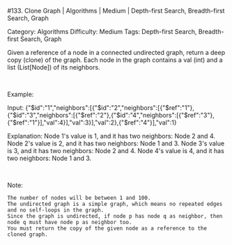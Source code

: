 #133. Clone Graph | Algorithms | Medium | Depth-first Search, Breadth-first Search, Graph

Category: Algorithms
Difficulty: Medium
Tags: Depth-first Search, Breadth-first Search, Graph

Given a reference of a node in a connected undirected graph, return a deep copy (clone) of the graph. Each node in the graph contains a val (int) and a list (List[Node]) of its neighbors.

 

Example:




Input:
{"$id":"1","neighbors":[{"$id":"2","neighbors":[{"$ref":"1"},{"$id":"3","neighbors":[{"$ref":"2"},{"$id":"4","neighbors":[{"$ref":"3"},{"$ref":"1"}],"val":4}],"val":3}],"val":2},{"$ref":"4"}],"val":1}

Explanation:
Node 1's value is 1, and it has two neighbors: Node 2 and 4.
Node 2's value is 2, and it has two neighbors: Node 1 and 3.
Node 3's value is 3, and it has two neighbors: Node 2 and 4.
Node 4's value is 4, and it has two neighbors: Node 1 and 3.


 

Note:


	The number of nodes will be between 1 and 100.
	The undirected graph is a simple graph, which means no repeated edges and no self-loops in the graph.
	Since the graph is undirected, if node p has node q as neighbor, then node q must have node p as neighbor too.
	You must return the copy of the given node as a reference to the cloned graph.

